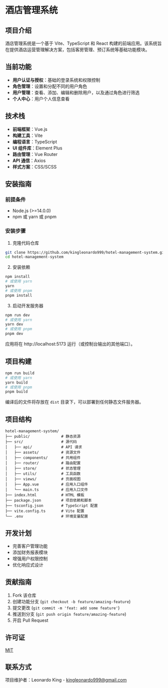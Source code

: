 # 酒店管理系统

## 项目介绍

酒店管理系统是一个基于 Vite、TypeScript 和 React 构建的前端应用。该系统旨在提供酒店运营管理解决方案，包括客房管理、预订系统等基础功能模块。

## 当前功能

- **用户认证与授权**：基础的登录系统和权限控制
- **角色管理**：设置和分配不同的用户角色
- **用户管理**：查看、添加、编辑和删除用户，以及通过角色进行筛选
- **个人中心**：用户个人信息查看

## 技术栈

- **前端框架**：Vue.js
- **构建工具**：Vite
- **编程语言**：TypeScript
- **UI 组件库**：Element Plus
- **路由管理**：Vue Router
- **API 通信**：Axios
- **样式方案**：CSS/SCSS

## 安装指南

### 前提条件

- Node.js (>=14.0.0)
- npm 或 yarn 或 pnpm

### 安装步骤

1. 克隆代码仓库
```bash
git clone https://github.com/kingleonardo999/hotel-management-system.git
cd hotel-management-system
```

2. 安装依赖
```bash
npm install
# 或使用 yarn
yarn
# 或使用 pnpm
pnpm install
```

3. 启动开发服务器
```bash
npm run dev
# 或使用 yarn
yarn dev
# 或使用 pnpm
pnpm dev
```

应用将在 http://localhost:5173 运行（或控制台输出的其他端口）。

## 项目构建

```bash
npm run build
# 或使用 yarn
yarn build
# 或使用 pnpm
pnpm build
```

编译后的文件将存放在 `dist` 目录下，可以部署到任何静态文件服务器。

## 项目结构

```
hotel-management-system/
├── public/              # 静态资源
├── src/                 # 源代码
│   ├── api/             # API 请求
│   ├── assets/          # 资源文件
│   ├── components/      # 共用组件
│   ├── router/          # 路由配置
│   ├── store/           # 状态管理
│   ├── utils/           # 工具函数
│   ├── views/           # 页面视图
│   ├── App.vue          # 应用入口组件
│   └── main.ts          # 应用入口文件
├── index.html           # HTML 模板
├── package.json         # 项目依赖和脚本
├── tsconfig.json        # TypeScript 配置
├── vite.config.ts       # Vite 配置
└── .env                 # 环境变量配置
```

## 开发计划

- 完善客户管理功能
- 添加财务报表模块
- 增强用户权限控制
- 优化响应式设计

## 贡献指南

1. Fork 该仓库
2. 创建功能分支 (`git checkout -b feature/amazing-feature`)
3. 提交更改 (`git commit -m 'feat: add some feature'`)
4. 推送到分支 (`git push origin feature/amazing-feature`)
5. 开启 Pull Request

## 许可证

[MIT](./LICENSE)

## 联系方式

项目维护者：Leonardo King - kingleonardo999@gmail.com
